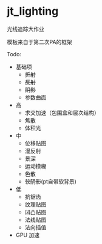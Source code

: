# jt_lighting

光线追踪大作业

模板来自于第二次PA的框架

Todo:
- 基础项
    - ~~折射~~
    - ~~反射~~
    - ~~阴影~~
    - 参数曲面
- 高
    - 求交加速（包围盒和层次结构）
    - 焦散
    - 体积光
- 中
    - 位移贴图
    - 漫反射
    - 景深
    - 运动模糊
    - 色散
    - ~~软阴影~~(pt自带软背景)
- 低
    - 抗锯齿
    - 纹理贴图
    - 凹凸贴图
    - 法线贴图
    - 法向插值
- GPU 加速